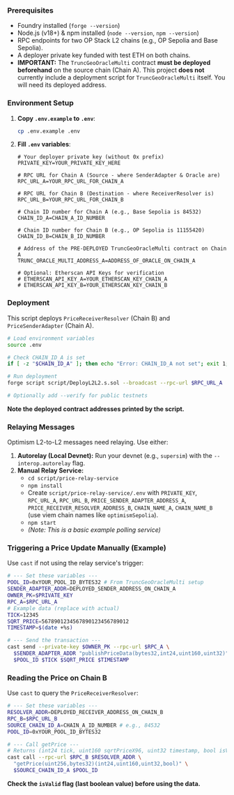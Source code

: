 ### Prerequisites

*   Foundry installed (`forge --version`)
*   Node.js (v18+) & npm installed (`node --version`, `npm --version`)
*   RPC endpoints for two OP Stack L2 chains (e.g., OP Sepolia and Base Sepolia).
*   A deployer private key funded with test ETH on both chains.
*   **IMPORTANT:** The `TruncGeoOracleMulti` contract **must be deployed beforehand** on the source chain (Chain A). This project **does not** currently include a deployment script for `TruncGeoOracleMulti` itself. You will need its deployed address.

### Environment Setup

1.  **Copy `.env.example` to `.env`**:
    ```bash
    cp .env.example .env
    ```
2.  **Fill `.env` variables**:
    ```dotenv
    # Your deployer private key (without 0x prefix)
    PRIVATE_KEY=YOUR_PRIVATE_KEY_HERE

    # RPC URL for Chain A (Source - where SenderAdapter & Oracle are)
    RPC_URL_A=YOUR_RPC_URL_FOR_CHAIN_A

    # RPC URL for Chain B (Destination - where ReceiverResolver is)
    RPC_URL_B=YOUR_RPC_URL_FOR_CHAIN_B

    # Chain ID number for Chain A (e.g., Base Sepolia is 84532)
    CHAIN_ID_A=CHAIN_A_ID_NUMBER

    # Chain ID number for Chain B (e.g., OP Sepolia is 11155420)
    CHAIN_ID_B=CHAIN_B_ID_NUMBER

    # Address of the PRE-DEPLOYED TruncGeoOracleMulti contract on Chain A
    TRUNC_ORACLE_MULTI_ADDRESS_A=ADDRESS_OF_ORACLE_ON_CHAIN_A

    # Optional: Etherscan API Keys for verification
    # ETHERSCAN_API_KEY_A=YOUR_ETHERSCAN_KEY_CHAIN_A
    # ETHERSCAN_API_KEY_B=YOUR_ETHERSCAN_KEY_CHAIN_B
    ```

### Deployment

This script deploys `PriceReceiverResolver` (Chain B) and `PriceSenderAdapter` (Chain A).

```bash
# Load environment variables
source .env

# Check CHAIN_ID_A is set
if [ -z "$CHAIN_ID_A" ]; then echo "Error: CHAIN_ID_A not set"; exit 1; fi

# Run deployment
forge script script/DeployL2L2.s.sol --broadcast --rpc-url $RPC_URL_A

# Optionally add --verify for public testnets
```
**Note the deployed contract addresses printed by the script.**

### Relaying Messages

Optimism L2-to-L2 messages need relaying. Use either:

1.  **Autorelay (Local Devnet):** Run your devnet (e.g., `supersim`) with the `--interop.autorelay` flag.
2.  **Manual Relay Service:**
    *   `cd script/price-relay-service`
    *   `npm install`
    *   Create `script/price-relay-service/.env` with `PRIVATE_KEY`, `RPC_URL_A`, `RPC_URL_B`, `PRICE_SENDER_ADAPTER_ADDRESS_A`, `PRICE_RECEIVER_RESOLVER_ADDRESS_B`, `CHAIN_NAME_A`, `CHAIN_NAME_B` (use viem chain names like `optimismSepolia`).
    *   `npm start`
    *   *(Note: This is a basic example polling service)*

### Triggering a Price Update Manually (Example)

Use `cast` if not using the relay service's trigger:

```bash
# --- Set these variables ---
POOL_ID=0xYOUR_POOL_ID_BYTES32 # From TruncGeoOracleMulti setup
SENDER_ADAPTER_ADDR=DEPLOYED_SENDER_ADDRESS_ON_CHAIN_A
OWNER_PK=$PRIVATE_KEY
RPC_A=$RPC_URL_A
# Example data (replace with actual)
TICK=12345
SQRT_PRICE=5678901234567890123456789012
TIMESTAMP=$(date +%s)

# --- Send the transaction ---
cast send --private-key $OWNER_PK --rpc-url $RPC_A \
  $SENDER_ADAPTER_ADDR "publishPriceData(bytes32,int24,uint160,uint32)" \
  $POOL_ID $TICK $SQRT_PRICE $TIMESTAMP
```

### Reading the Price on Chain B

Use `cast` to query the `PriceReceiverResolver`:

```bash
# --- Set these variables ---
RESOLVER_ADDR=DEPLOYED_RECEIVER_ADDRESS_ON_CHAIN_B
RPC_B=$RPC_URL_B
SOURCE_CHAIN_ID_A=CHAIN_A_ID_NUMBER # e.g., 84532
POOL_ID=0xYOUR_POOL_ID_BYTES32

# --- Call getPrice ---
# Returns (int24 tick, uint160 sqrtPriceX96, uint32 timestamp, bool isValid)
cast call --rpc-url $RPC_B $RESOLVER_ADDR \
  "getPrice(uint256,bytes32)(int24,uint160,uint32,bool)" \
  $SOURCE_CHAIN_ID_A $POOL_ID
```
**Check the `isValid` flag (last boolean value) before using the data.** 